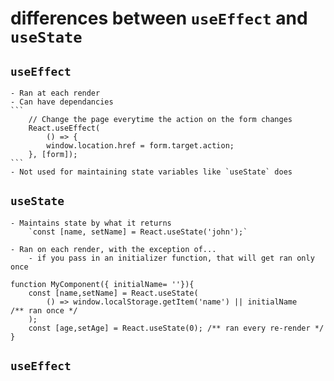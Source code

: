 # differences between `useEffect` and `useState`

## `useEffect`

    - Ran at each render
    - Can have dependancies
    ```
        // Change the page everytime the action on the form changes
        React.useEffect(
            () => {
            window.location.href = form.target.action;
        }, [form]);
    ```
    - Not used for maintaining state variables like `useState` does

## `useState`

    - Maintains state by what it returns
        `const [name, setName] = React.useState('john');`

    - Ran on each render, with the exception of...
        - if you pass in an initializer function, that will get ran only once

```
function MyComponent({ initialName= ''}){
    const [name,setName] = React.useState(
        () => window.localStorage.getItem('name') || initialName    /** ran once */
    );
    const [age,setAge] = React.useState(0); /** ran every re-render */
}
```

## `useEffect`
